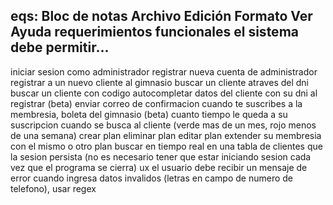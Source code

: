 eqs: Bloc de notas
Archivo Edición Formato Ver Ayuda
requerimientos funcionales
el sistema debe permitir...
-
iniciar sesion como administrador
registrar nueva cuenta de administrador
registrar a un nuevo cliente al gimnasio
buscar un cliente atraves del dni
buscar un cliente con codigo
autocompletar datos del cliente con su dni al registrar (beta)
enviar correo de confirmacion cuando te suscribes a la membresia, boleta del gimnasio (beta)
cuanto tiempo le queda a su suscripcion cuando se busca al cliente (verde mas de un mes, rojo menos de una semana)
crear plan
eliminar plan
editar plan
extender su membresia con el mismo o otro plan
buscar en tiempo real en una tabla de clientes
que la sesion persista (no es necesario tener que estar iniciando sesion cada vez que el programa se cierra)
ux
el usuario debe recibir un mensaje de error cuando ingresa datos invalidos (letras en campo de numero de telefono), usar regex
